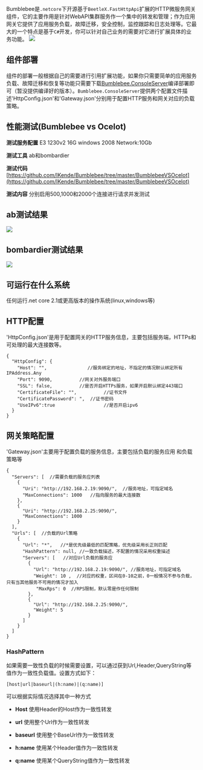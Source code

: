 Bumblebee是`.netcore`下开源基于`BeetleX.FastHttpApi`扩展的HTTP微服务网关组件，它的主要作用是针对WebAPI集群服务作一个集中的转发和管理；作为应用网关它提供了应用服务负载，故障迁移，安全控制，监控跟踪和日志处理等。它最大的一个特点是基于`C#`开发，你可以针对自己业务的需要对它进行扩展具体的业务功能。
![](https://i.imgur.com/uIb9y7I.jpg)
## 组件部署
组件的部署一般根据自己的需要进行引用扩展功能，如果你只需要简单的应用服务负载、故障迁移和恢复等功能只需要下载[Bumblebee.ConsoleServer](https://github.com/IKende/Bumblebee/tree/master/Bumblebee.ConsoleServer)编译部署即可（暂没提供编译好的版本）。`Bumblebee.ConsoleServer`提供两个配置文件描述'HttpConfig.json'和'Gateway.json'分别用于配置HTTP服务和网关对应的负载策略。
## 性能测试(Bumblebee vs Ocelot)
**测试服务配置** E3 1230v2 16G windows 2008  Network:10Gb

**测试工具** ab和bombardier

**测试代码** [https://github.com/IKende/Bumblebee/tree/master/BumblebeeVSOcelot](https://github.com/IKende/Bumblebee/tree/master/BumblebeeVSOcelot)


**测试内容** 分别启用500,1000和2000个连接进行请求并发测试

## ab测试结果
![](https://i.imgur.com/rE97kRQ.png)
## bombardier测试结果
![](https://i.imgur.com/6BfQVjo.png)
## 可运行在什么系统
任何运行.net core 2.1或更高版本的操作系统(linux,windows等)
## HTTP配置
'HttpConfig.json'是用于配置网关的HTTP服务信息，主要包括服务端，HTTPs和可处理的最大连接数等。
```
{
  "HttpConfig": {
    "Host": "",               //服务绑定的地址，不指定的情况默认绑定所有IPAddress.Any
    "Port": 9090,          //网关对外服务端口
    "SSL": false,          //是否开启HTTPs服务，如果开启默认绑定443端口
    "CertificateFile": "",          //证书文件
    "CertificatePassword": ",  //证书密码
    "UseIPv6":true                  //是否开启ipv6
  }
}
```
## 网关策略配置
'Gateway.json'主要用于配置负载的服务信息，主要包括负载的服务应用 和负载策略等
```
{
  "Servers": [  //需要负载的服务应列表
    {
      "Uri": "http://192.168.2.19:9090/",  //服务地址，可指定域名
      "MaxConnections": 1000   //指向服务的最大连接数
    },
    {
      "Uri": "http://192.168.2.25:9090/",
      "MaxConnections": 1000
    }
  ],
  "Urls": [  //负载的Url策略
    {
      "Url": "*",   //*是优先级最低的匹配策略，优先级采用长正则匹配
      "HashPattern": null, //一致负载描述，不配置的情况采用权重描述
      "Servers": [   //对应Url负载的服务应
        {
          "Url": "http://192.168.2.19:9090/", //服务地址，可指定域名
          "Weight": 10 ,  //对应的权重，区间在0-10之前，0一般情况不参与负载，只有当其他服务不可用的情况才加入
           "MaxRps": 0  //RPS限制，默认零是作任何限制
        },
        {
          "Url": "http://192.168.2.25:9090/",
          "Weight": 5
        }
      ]
    }
  ]
}
```
### HashPattern
如果需要一致性负载的时候需要设置，可以通过获到Url,Header,QueryString等值作为一致性负载值。设置方式如下：
```
[host|url|baseurl|(h:name)|(q:name)]
```
可以根据实际情况选择其中一种方式

- **Host**
使用Header的Host作为一致性转发

- **url**
使用整个Url作为一致性转发

- **baseurl**
使用整个BaseUrl作为一致性转发

- **h:name**
使用某个Header值作为一致性转发

- **q:name**
使用某个QueryString值作为一致性转发

